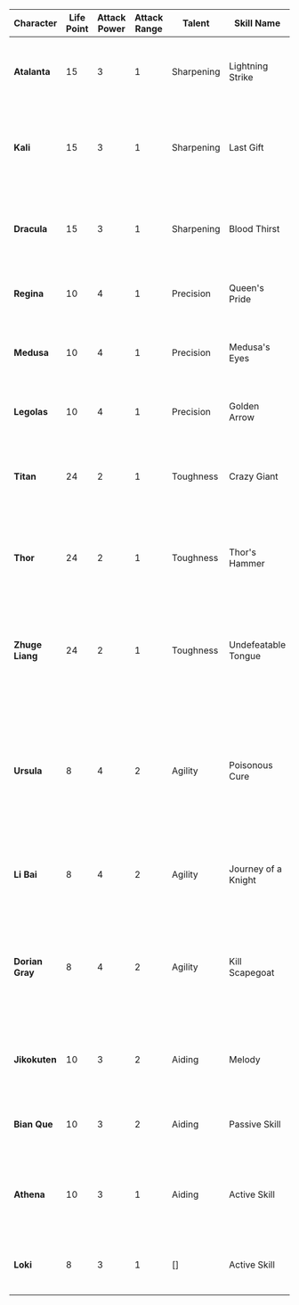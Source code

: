 | Character       | Life Point | Attack Power | Attack Range | Talent     | Skill Name          | Skill Type | Skill Cost | Skill Description                                                                                                                                   |
| --------------- | ---------- | ------------ | ------------ | ---------- | ------------------- | ---------- | ---------- | --------------------------------------------------------------------------------------------------------------------------------------------------- |
| **Atalanta**    | 15         | 3            | 1            | Sharpening | Lightning Strike    | Active     | 7          | Move to any vacant hex and invoke a general attack to all enemies in range.                                                                         |
| **Kali**        | 15         | 3            | 1            | Sharpening | Last Gift           | Passive    | -          | Deals 0-2 random damage to enemies within distance of 1 at the end of the turn.                                                                     |
| **Dracula**     | 15         | 3            | 1            | Sharpening | Blood Thirst        | Active     | 6          | Attack all enemies within range 2 and recover life points equal to the damage dealt.                                                                |
| **Regina**      | 10         | 4            | 1            | Precision  | Queen's Pride       | Active     | 6          | Cause a general attack to all enemies in attack range.                                                                                              |
| **Medusa**      | 10         | 4            | 1            | Precision  | Medusa's Eyes       | Passive    | -          | Reduces enemy action points by 2 for the next round after being hit by your attack.                                                                 |
| **Legolas**     | 10         | 4            | 1            | Precision  | Golden Arrow        | Passive    | -          | 1/3 chance to double damage on general attack.                                                                                                      |
| **Titan**       | 24         | 2            | 1            | Toughness  | Crazy Giant         | Active     | 6          | Pull enemies within distance 3 to your side, deal 1 attack, and Ground them for 1 round.                                                            |
| **Thor**        | 24         | 2            | 1            | Toughness  | Thor's Hammer       | Passive    | -          | Ground enemies that are attacked by you more than twice in 1 round for the next round.                                                              |
| **Zhuge Liang** | 24         | 2            | 1            | Toughness  | Undefeatable Tongue | Passive    | -          | Enemies attacked consecutively more than twice in 1 round become Irritated and Silenced for 1 round.                                                |
| **Ursula**      | 8          | 4            | 2            | Agility    | Poisonous Cure      | Passive    | -          | After being attacked, designate a character to recover 2 life points but become Dizzy for 1 round (cannot designate the same target consecutively). |
| **Li Bai**      | 8          | 4            | 2            | Agility    | Journey of a Knight | Passive    | -          | Cancel negative status on a character and turn it into a general attack.                                                                            |
| **Dorian Gray** | 8          | 4            | 2            | Agility    | Kill Scapegoat      | Passive    | -          | When about to face a deadly attack, deal 4 damage to another character and escape the incoming damage if the target dies.                           |
| **Jikokuten**   | 10         | 3            | 2            | Aiding     | Melody              | Active     | 6          | Designate up to 3 characters to increase or decrease life by 2 points simultaneously.                                                               |
| **Bian Que**    | 10         | 3            | 2            | Aiding     | Passive Skill       | Passive    | -          | When using your talent, life points given to teammates are increased to 4.                                                                          |
| **Athena**      | 10         | 3            | 1            | Aiding     | Active Skill        | Active     | 5          | Designate a teammate to cancel all damage to them until your next action phase.                                                                     |
| **Loki**        | 8          | 3            | 1            | \[\]       | Active Skill        | Active     | 3          | Once per round, acquire a talent you don't currently possess.                                                                                       |
